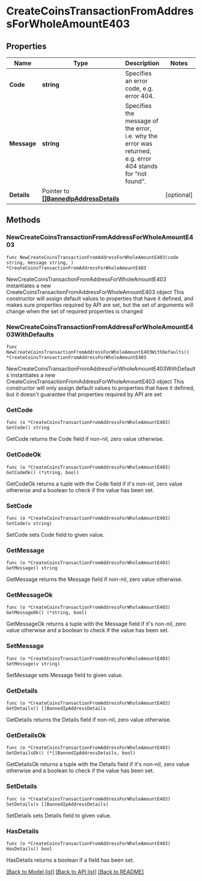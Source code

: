 # CreateCoinsTransactionFromAddressForWholeAmountE403

## Properties

Name | Type | Description | Notes
------------ | ------------- | ------------- | -------------
**Code** | **string** | Specifies an error code, e.g. error 404. | 
**Message** | **string** | Specifies the message of the error, i.e. why the error was returned, e.g. error 404 stands for “not found”. | 
**Details** | Pointer to [**[]BannedIpAddressDetails**](BannedIpAddressDetails.md) |  | [optional] 

## Methods

### NewCreateCoinsTransactionFromAddressForWholeAmountE403

`func NewCreateCoinsTransactionFromAddressForWholeAmountE403(code string, message string, ) *CreateCoinsTransactionFromAddressForWholeAmountE403`

NewCreateCoinsTransactionFromAddressForWholeAmountE403 instantiates a new CreateCoinsTransactionFromAddressForWholeAmountE403 object
This constructor will assign default values to properties that have it defined,
and makes sure properties required by API are set, but the set of arguments
will change when the set of required properties is changed

### NewCreateCoinsTransactionFromAddressForWholeAmountE403WithDefaults

`func NewCreateCoinsTransactionFromAddressForWholeAmountE403WithDefaults() *CreateCoinsTransactionFromAddressForWholeAmountE403`

NewCreateCoinsTransactionFromAddressForWholeAmountE403WithDefaults instantiates a new CreateCoinsTransactionFromAddressForWholeAmountE403 object
This constructor will only assign default values to properties that have it defined,
but it doesn't guarantee that properties required by API are set

### GetCode

`func (o *CreateCoinsTransactionFromAddressForWholeAmountE403) GetCode() string`

GetCode returns the Code field if non-nil, zero value otherwise.

### GetCodeOk

`func (o *CreateCoinsTransactionFromAddressForWholeAmountE403) GetCodeOk() (*string, bool)`

GetCodeOk returns a tuple with the Code field if it's non-nil, zero value otherwise
and a boolean to check if the value has been set.

### SetCode

`func (o *CreateCoinsTransactionFromAddressForWholeAmountE403) SetCode(v string)`

SetCode sets Code field to given value.


### GetMessage

`func (o *CreateCoinsTransactionFromAddressForWholeAmountE403) GetMessage() string`

GetMessage returns the Message field if non-nil, zero value otherwise.

### GetMessageOk

`func (o *CreateCoinsTransactionFromAddressForWholeAmountE403) GetMessageOk() (*string, bool)`

GetMessageOk returns a tuple with the Message field if it's non-nil, zero value otherwise
and a boolean to check if the value has been set.

### SetMessage

`func (o *CreateCoinsTransactionFromAddressForWholeAmountE403) SetMessage(v string)`

SetMessage sets Message field to given value.


### GetDetails

`func (o *CreateCoinsTransactionFromAddressForWholeAmountE403) GetDetails() []BannedIpAddressDetails`

GetDetails returns the Details field if non-nil, zero value otherwise.

### GetDetailsOk

`func (o *CreateCoinsTransactionFromAddressForWholeAmountE403) GetDetailsOk() (*[]BannedIpAddressDetails, bool)`

GetDetailsOk returns a tuple with the Details field if it's non-nil, zero value otherwise
and a boolean to check if the value has been set.

### SetDetails

`func (o *CreateCoinsTransactionFromAddressForWholeAmountE403) SetDetails(v []BannedIpAddressDetails)`

SetDetails sets Details field to given value.

### HasDetails

`func (o *CreateCoinsTransactionFromAddressForWholeAmountE403) HasDetails() bool`

HasDetails returns a boolean if a field has been set.


[[Back to Model list]](../README.md#documentation-for-models) [[Back to API list]](../README.md#documentation-for-api-endpoints) [[Back to README]](../README.md)


